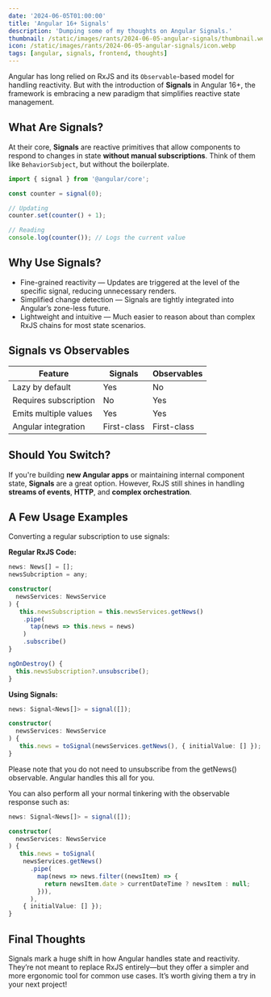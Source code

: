 ```yaml
---
date: '2024-06-05T01:00:00'
title: 'Angular 16+ Signals'
description: 'Dumping some of my thoughts on Angular Signals.'
thumbnail: /static/images/rants/2024-06-05-angular-signals/thumbnail.webp
icon: /static/images/rants/2024-06-05-angular-signals/icon.webp
tags: [angular, signals, frontend, thoughts]
---
```



Angular has long relied on RxJS and its `Observable`-based model for handling reactivity. But with
the introduction of **Signals** in Angular 16+, the framework is embracing a new paradigm that
simplifies reactive state management.

## What Are Signals?

At their core, **Signals** are reactive primitives that allow components to respond to changes in
state **without manual subscriptions**. Think of them like `BehaviorSubject`, but without the
boilerplate.

```ts
import { signal } from '@angular/core';

const counter = signal(0);

// Updating
counter.set(counter() + 1);

// Reading
console.log(counter()); // Logs the current value
```

## Why Use Signals?

- Fine-grained reactivity — Updates are triggered at the level of the specific signal, reducing
  unnecessary renders.
- Simplified change detection — Signals are tightly integrated into Angular’s zone-less future.
- Lightweight and intuitive — Much easier to reason about than complex RxJS chains for most state
  scenarios.

## Signals vs Observables

| Feature               | Signals     | Observables |
|-----------------------|-------------|-------------|
| Lazy by default       | Yes         | No          |
| Requires subscription | No          | Yes         |
| Emits multiple values | Yes         | Yes         |
| Angular integration   | First-class | First-class |

## Should You Switch?

If you're building **new Angular apps** or maintaining internal component state, **Signals** are a
great option. However, RxJS still shines in handling **streams of events**, **HTTP**, and **complex
orchestration**.


## A Few Usage Examples

Converting a regular subscription to use signals:

**Regular RxJS Code:**

```ts
news: News[] = [];
newsSubcription = any;

constructor(
  newsServices: NewsService
) {
   this.newsSubscription = this.newsServices.getNews()
    .pipe(
      tap(news => this.news = news)
    )
    .subscribe()
}

ngOnDestroy() {
  this.newsSubscription?.unsubscribe();
}
```

**Using Signals:**

```ts
news: Signal<News[]> = signal([]);

constructor(
  newsServices: NewsService
) {
   this.news = toSignal(newsServices.getNews(), { initialValue: [] });
}
```

Please note that you do not need to unsubscribe from the getNews() observable. Angular handles
this all for you.

You can also perform all your normal tinkering with the observable response such as:

```ts
news: Signal<News[]> = signal([]);

constructor(
  newsServices: NewsService
) {
   this.news = toSignal(
    newsServices.getNews()
      .pipe(
        map(news => news.filter((newsItem) => {
          return newsItem.date > currentDateTime ? newsItem : null;
        })),
      ),
    { initialValue: [] });
}
```

## Final Thoughts

Signals mark a huge shift in how Angular handles state and reactivity. They’re not meant to replace
RxJS entirely—but they offer a simpler and more ergonomic tool for common use cases. It’s worth
giving them a try in your next project!
